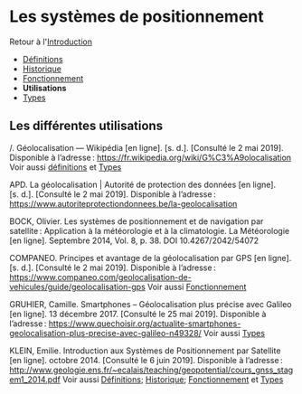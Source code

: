 # Les systèmes de positionnement 

Retour à l'[Introduction](Introduction.md)
- [Définitions](Définitions.md)
- [Historique](Historique.md) 
- [Fonctionnement](Fonctionnement.md)
- **Utilisations**
- [Types](Types.md) 

## Les différentes utilisations

/. Géolocalisation — Wikipédia [en ligne]. [s. d.]. [Consulté le 2 mai 2019]. Disponible à l’adresse : https://fr.wikipedia.org/wiki/G%C3%A9olocalisation
Voir aussi [définitions](Définitions.md) et [Types](Types.md)

APD. La géolocalisation | Autorité de protection des données [en ligne]. [s. d.]. [Consulté le 2 mai 2019]. Disponible à l’adresse : https://www.autoriteprotectiondonnees.be/la-geolocalisation


BOCK, Olivier. Les systèmes de positionnement et de navigation par satellite : Application à la météorologie et à la climatologie. La Météorologie [en ligne]. Septembre 2014, Vol. 8, p. 38. DOI 10.4267/2042/54072


COMPANEO. Principes et avantage de la géolocalisation par GPS [en ligne]. [s. d.]. [Consulté le 2 mai 2019]. Disponible à l’adresse : https://www.companeo.com/geolocalisation-de-vehicules/guide/geolocalisation-gps
Voir aussi [Fonctionnement](Fonctionnement.md)

GRUHIER, Camille. Smartphones – Géolocalisation plus précise avec Galileo [en ligne]. 13 décembre 2017. [Consulté le 25 mai 2019]. Disponible à l’adresse : https://www.quechoisir.org/actualite-smartphones-geolocalisation-plus-precise-avec-galileo-n49328/
Voir aussi [Types](Types.md)

KLEIN, Emilie. Introduction aux Systèmes de Positionnement par Satellite [en ligne]. octobre 2014. [Consulté le 6 juin 2019]. Disponible à l’adresse : http://www.geologie.ens.fr/~ecalais/teaching/geopotential/cours_gnss_stagem1_2014.pdf
Voir aussi [Définitions](Définitions.md); [Historique](Historique.md); [Fonctionnement](Fonctionnement.md) et [Types](Types.md)
